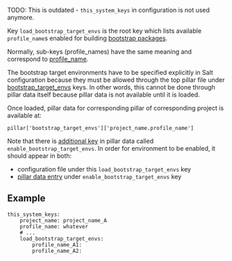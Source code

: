 
TODO: This is outdated - `this_system_keys` in configuration
      is not used anymore.

Key `load_bootstrap_target_envs` is the root key which lists available
`profile_name`s enabled for building [bootstrap packages][1].

Normally, sub-keys (profile_names) have the same meaning
and correspond to [profile_name][3].

The bootstrap target environments have to be specified explicitly in Salt
configuration because they must be allowed through the top pillar file under
[bootstrap_target_envs][5] keys. In other words, this cannot be done through
pillar data itself because pillar data is not available until it is loaded.

Once loaded, pillar data for corresponding pillar of corresponding project
is available at:
```
pillar['bootstrap_target_envs']['project_name.profile_name']
```

Note that there is [additional key][6] in pillar data
called `enable_bootstrap_target_envs`.
In order for environment to be enabled, it should appear in both:
* configuration file under this `load_bootstrap_target_envs` key
* [pillar data entry][6] under `enable_bootstrap_target_envs` key

## Example ##

```
this_system_keys:
    project_name: project_name_A
    profile_name: whatever
    # ...
    load_bootstrap_target_envs:
        profile_name_A1:
        profile_name_A2:
```

[1]: /docs/bootstrap/build.md
[2]: /docs/configs/common/this_system_keys/project_name/readme.md
[3]: /docs/configs/common/this_system_keys/profile_name/readme.md
[4]: #example
[5]: /docs/pillars/bootstrap/bootstrap_target_envs/readme.md
[6]: /docs/pillars/bootstrap/enable_bootstrap_target_envs/readme.md


